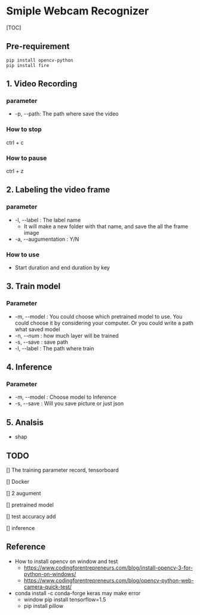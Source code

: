 # Smiple Webcam Recognizer

[TOC]

## Pre-requirement

```shell
pip install opencv-python
pip install fire
```



## 1. Video Recording

### parameter

- -p, --path: The path where save the video

### How to stop

ctrl + c

### How to pause

ctrl + z



## 2. Labeling the video frame

### parameter

- -l, --label : The label name
  - It will make a new folder with that name, and save the all the frame image  
- -a, --augumentation : Y/N

### How to use

- Start duration and end duration by key



## 3. Train model

### Parameter

- -m, --model : You could choose which pretrained model to use. You could choose it by considering your computer. Or you could write a path what saved model
- -n, --num : how much layer will be trained
- -s, --save : save path
- -l, --label :  The path where train

## 4. Inference

### Parameter

- -m, --model : Choose model to Inference
- -s, --save : Will you save picture or just json

## 5. Analsis

- shap

## TODO

[] The training parameter record, tensorboard

[] Docker

[] 2 augument

[] pretrained model

[] test accuracy add

[] inference

## Reference

- How to install opencv on window and test
  - https://www.codingforentrepreneurs.com/blog/install-opencv-3-for-python-on-windows/
  - https://www.codingforentrepreneurs.com/blog/opencv-python-web-camera-quick-test/
- conda install -c conda-forge keras may make error
  - window pip install tensorflow=1.5
  - pip install pillow